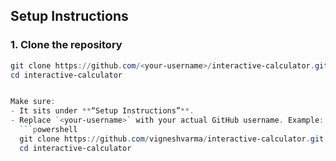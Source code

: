 ## Setup Instructions

### 1. Clone the repository
```powershell
git clone https://github.com/<your-username>/interactive-calculator.git
cd interactive-calculator


Make sure:
- It sits under **“Setup Instructions”**.
- Replace `<your-username>` with your actual GitHub username. Example:
  ```powershell
  git clone https://github.com/vigneshvarma/interactive-calculator.git
  cd interactive-calculator
